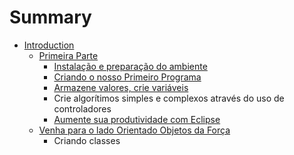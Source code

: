 # Summary

* [Introduction](README.md)
   * [Primeira Parte](part1-introduction.md)
       * [Instalação e preparação do ambiente](part1/installation.md)
       * [Criando o nosso Primeiro Programa](part1/frist-java-class.md)
       * [Armazene valores, crie variáveis](part1/variables,md)
       * Crie algorítimos simples e complexos através do uso de controladores
       * [Aumente sua produtividade com Eclipse](introducao-eclipse/readme.md)
   * [Venha para o lado Orientado Objetos da Força](part2/README.md)
       * Criando classes

